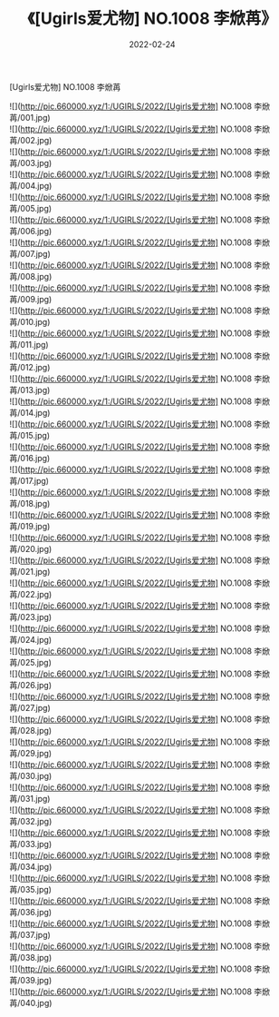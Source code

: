 ﻿---
layout: post
title:  《[Ugirls爱尤物] NO.1008 李焮苒》
date:   2022-02-24
img: http://pic.660000.xyz/1:/UGIRLS/2022/[Ugirls爱尤物] NO.1008 李焮苒/000.jpg
categories: [美女, 清纯, 唯美]
---

[Ugirls爱尤物] NO.1008 李焮苒

 ![](http://pic.660000.xyz/1:/UGIRLS/2022/[Ugirls爱尤物] NO.1008 李焮苒/001.jpg) <br>![](http://pic.660000.xyz/1:/UGIRLS/2022/[Ugirls爱尤物] NO.1008 李焮苒/002.jpg) <br>![](http://pic.660000.xyz/1:/UGIRLS/2022/[Ugirls爱尤物] NO.1008 李焮苒/003.jpg) <br>![](http://pic.660000.xyz/1:/UGIRLS/2022/[Ugirls爱尤物] NO.1008 李焮苒/004.jpg) <br>![](http://pic.660000.xyz/1:/UGIRLS/2022/[Ugirls爱尤物] NO.1008 李焮苒/005.jpg) <br>![](http://pic.660000.xyz/1:/UGIRLS/2022/[Ugirls爱尤物] NO.1008 李焮苒/006.jpg) <br>![](http://pic.660000.xyz/1:/UGIRLS/2022/[Ugirls爱尤物] NO.1008 李焮苒/007.jpg) <br>![](http://pic.660000.xyz/1:/UGIRLS/2022/[Ugirls爱尤物] NO.1008 李焮苒/008.jpg) <br>![](http://pic.660000.xyz/1:/UGIRLS/2022/[Ugirls爱尤物] NO.1008 李焮苒/009.jpg) <br>![](http://pic.660000.xyz/1:/UGIRLS/2022/[Ugirls爱尤物] NO.1008 李焮苒/010.jpg) <br>![](http://pic.660000.xyz/1:/UGIRLS/2022/[Ugirls爱尤物] NO.1008 李焮苒/011.jpg) <br>![](http://pic.660000.xyz/1:/UGIRLS/2022/[Ugirls爱尤物] NO.1008 李焮苒/012.jpg) <br>![](http://pic.660000.xyz/1:/UGIRLS/2022/[Ugirls爱尤物] NO.1008 李焮苒/013.jpg) <br>![](http://pic.660000.xyz/1:/UGIRLS/2022/[Ugirls爱尤物] NO.1008 李焮苒/014.jpg) <br>![](http://pic.660000.xyz/1:/UGIRLS/2022/[Ugirls爱尤物] NO.1008 李焮苒/015.jpg) <br>![](http://pic.660000.xyz/1:/UGIRLS/2022/[Ugirls爱尤物] NO.1008 李焮苒/016.jpg) <br>![](http://pic.660000.xyz/1:/UGIRLS/2022/[Ugirls爱尤物] NO.1008 李焮苒/017.jpg) <br>![](http://pic.660000.xyz/1:/UGIRLS/2022/[Ugirls爱尤物] NO.1008 李焮苒/018.jpg) <br>![](http://pic.660000.xyz/1:/UGIRLS/2022/[Ugirls爱尤物] NO.1008 李焮苒/019.jpg) <br>![](http://pic.660000.xyz/1:/UGIRLS/2022/[Ugirls爱尤物] NO.1008 李焮苒/020.jpg) <br>![](http://pic.660000.xyz/1:/UGIRLS/2022/[Ugirls爱尤物] NO.1008 李焮苒/021.jpg) <br>![](http://pic.660000.xyz/1:/UGIRLS/2022/[Ugirls爱尤物] NO.1008 李焮苒/022.jpg) <br>![](http://pic.660000.xyz/1:/UGIRLS/2022/[Ugirls爱尤物] NO.1008 李焮苒/023.jpg) <br>![](http://pic.660000.xyz/1:/UGIRLS/2022/[Ugirls爱尤物] NO.1008 李焮苒/024.jpg) <br>![](http://pic.660000.xyz/1:/UGIRLS/2022/[Ugirls爱尤物] NO.1008 李焮苒/025.jpg) <br>![](http://pic.660000.xyz/1:/UGIRLS/2022/[Ugirls爱尤物] NO.1008 李焮苒/026.jpg) <br>![](http://pic.660000.xyz/1:/UGIRLS/2022/[Ugirls爱尤物] NO.1008 李焮苒/027.jpg) <br>![](http://pic.660000.xyz/1:/UGIRLS/2022/[Ugirls爱尤物] NO.1008 李焮苒/028.jpg) <br>![](http://pic.660000.xyz/1:/UGIRLS/2022/[Ugirls爱尤物] NO.1008 李焮苒/029.jpg) <br>![](http://pic.660000.xyz/1:/UGIRLS/2022/[Ugirls爱尤物] NO.1008 李焮苒/030.jpg) <br>![](http://pic.660000.xyz/1:/UGIRLS/2022/[Ugirls爱尤物] NO.1008 李焮苒/031.jpg) <br>![](http://pic.660000.xyz/1:/UGIRLS/2022/[Ugirls爱尤物] NO.1008 李焮苒/032.jpg) <br>![](http://pic.660000.xyz/1:/UGIRLS/2022/[Ugirls爱尤物] NO.1008 李焮苒/033.jpg) <br>![](http://pic.660000.xyz/1:/UGIRLS/2022/[Ugirls爱尤物] NO.1008 李焮苒/034.jpg) <br>![](http://pic.660000.xyz/1:/UGIRLS/2022/[Ugirls爱尤物] NO.1008 李焮苒/035.jpg) <br>![](http://pic.660000.xyz/1:/UGIRLS/2022/[Ugirls爱尤物] NO.1008 李焮苒/036.jpg) <br>![](http://pic.660000.xyz/1:/UGIRLS/2022/[Ugirls爱尤物] NO.1008 李焮苒/037.jpg) <br>![](http://pic.660000.xyz/1:/UGIRLS/2022/[Ugirls爱尤物] NO.1008 李焮苒/038.jpg) <br>![](http://pic.660000.xyz/1:/UGIRLS/2022/[Ugirls爱尤物] NO.1008 李焮苒/039.jpg) <br>![](http://pic.660000.xyz/1:/UGIRLS/2022/[Ugirls爱尤物] NO.1008 李焮苒/040.jpg) <br>